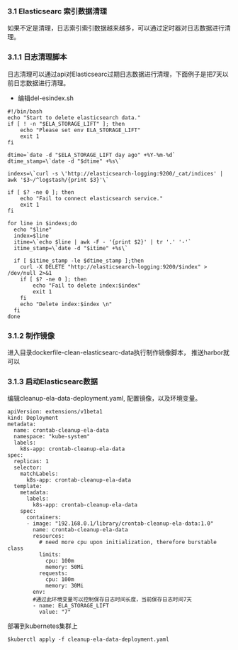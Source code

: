 ### 3.1 Elasticsearc 索引数据清理
如果不定是清理，日志索引索引数据越来越多，可以通过定时器对日志数据进行清理。

### 3.1.1 日志清理脚本
日志清理可以通过api对Elasticsearc过期日志数据进行清理，下面例子是把7天以前日志数据进行清理。

- 编辑del-esindex.sh

```
#!/bin/bash
echo "Start to delete elasticsearch data."
if [ ! -n "$ELA_STORAGE_LIFT" ]; then
	echo "Please set env ELA_STORAGE_LIFT"
	exit 1
fi

dtime=`date -d "$ELA_STORAGE_LIFT day ago" +%Y-%m-%d`
dtime_stamp=\`date -d "$dtime" +%s\`

indexs=\`curl -s \'http://elasticsearch-logging:9200/_cat/indices' | awk '$3~/^logstash/{print $3}'\`

if [ $? -ne 0 ]; then
	echo "Fail to connect elasticsearch service."
	exit 1
fi

for line in $indexs;do
  echo "$line"
  index=$line
  itime=\`echo $line | awk -F - '{print $2}' | tr '.' '-'`
  itime_stamp=\`date -d "$itime" +%s\`

  if [ $itime_stamp -le $dtime_stamp ];then
	curl -X DELETE "http://elasticsearch-logging:9200/$index" > /dev/null 2>&1
	if [ $? -ne 0 ]; then
		echo "Fail to delete index:$index"
		exit 1
	fi
	echo "Delete index:$index \n"
  fi
done
```

### 3.1.2 制作镜像
进入目录dockerfile-clean-elasticsearc-data执行制作镜像脚本， 推送harbor就可以

### 3.1.3 启动Elasticsearc数据
编辑cleanup-ela-data-deployment.yaml, 配置镜像，以及环境变量。
```
apiVersion: extensions/v1beta1
kind: Deployment
metadata:
  name: crontab-cleanup-ela-data
  namespace: "kube-system"
  labels:
    k8s-app: crontab-cleanup-ela-data
spec:
  replicas: 1
  selector:
    matchLabels:
      k8s-app: crontab-cleanup-ela-data
  template:
    metadata:
      labels:
        k8s-app: crontab-cleanup-ela-data
    spec:
      containers:
      - image: "192.168.0.1/library/crontab-cleanup-ela-data:1.0"
        name: crontab-cleanup-ela-data
        resources:
          # need more cpu upon initialization, therefore burstable class
          limits:
            cpu: 100m
            memory: 50Mi
          requests:
            cpu: 100m
            memory: 30Mi
        env:
        #通过此环境变量可以控制保存日志时间长度，当前保存日志时间7天
        - name: ELA_STORAGE_LIFT
          value: "7"
```

部署到kubernetes集群上
```
$kuberctl apply -f cleanup-ela-data-deployment.yaml
```